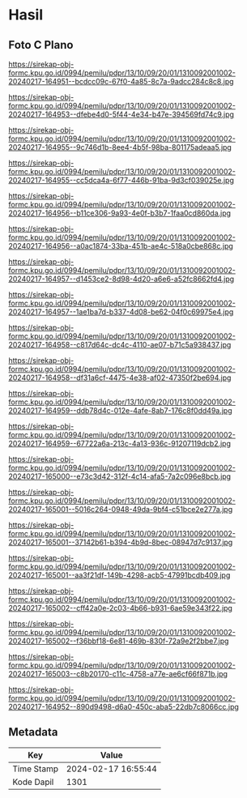 # Hasil

## Foto C Plano

https://sirekap-obj-formc.kpu.go.id/0994/pemilu/pdpr/13/10/09/20/01/1310092001002-20240217-164951--bcdcc09c-67f0-4a85-8c7a-9adcc284c8c8.jpg

https://sirekap-obj-formc.kpu.go.id/0994/pemilu/pdpr/13/10/09/20/01/1310092001002-20240217-164953--dfebe4d0-5f44-4e34-b47e-394569fd74c9.jpg

https://sirekap-obj-formc.kpu.go.id/0994/pemilu/pdpr/13/10/09/20/01/1310092001002-20240217-164955--9c746d1b-8ee4-4b5f-98ba-801175adeaa5.jpg

https://sirekap-obj-formc.kpu.go.id/0994/pemilu/pdpr/13/10/09/20/01/1310092001002-20240217-164955--cc5dca4a-6f77-446b-91ba-9d3cf039025e.jpg

https://sirekap-obj-formc.kpu.go.id/0994/pemilu/pdpr/13/10/09/20/01/1310092001002-20240217-164956--b11ce306-9a93-4e0f-b3b7-1faa0cd860da.jpg

https://sirekap-obj-formc.kpu.go.id/0994/pemilu/pdpr/13/10/09/20/01/1310092001002-20240217-164956--a0ac1874-33ba-451b-ae4c-518a0cbe868c.jpg

https://sirekap-obj-formc.kpu.go.id/0994/pemilu/pdpr/13/10/09/20/01/1310092001002-20240217-164957--d1453ce2-8d98-4d20-a6e6-a52fc8662fd4.jpg

https://sirekap-obj-formc.kpu.go.id/0994/pemilu/pdpr/13/10/09/20/01/1310092001002-20240217-164957--1ae1ba7d-b337-4d08-be62-04f0c69975e4.jpg

https://sirekap-obj-formc.kpu.go.id/0994/pemilu/pdpr/13/10/09/20/01/1310092001002-20240217-164958--c817d64c-dc4c-4110-ae07-b71c5a938437.jpg

https://sirekap-obj-formc.kpu.go.id/0994/pemilu/pdpr/13/10/09/20/01/1310092001002-20240217-164958--df31a6cf-4475-4e38-af02-47350f2be694.jpg

https://sirekap-obj-formc.kpu.go.id/0994/pemilu/pdpr/13/10/09/20/01/1310092001002-20240217-164959--ddb78d4c-012e-4afe-8ab7-176c8f0dd49a.jpg

https://sirekap-obj-formc.kpu.go.id/0994/pemilu/pdpr/13/10/09/20/01/1310092001002-20240217-164959--67722a6a-213c-4a13-936c-91207119dcb2.jpg

https://sirekap-obj-formc.kpu.go.id/0994/pemilu/pdpr/13/10/09/20/01/1310092001002-20240217-165000--e73c3d42-312f-4c14-afa5-7a2c096e8bcb.jpg

https://sirekap-obj-formc.kpu.go.id/0994/pemilu/pdpr/13/10/09/20/01/1310092001002-20240217-165001--5016c264-0948-49da-9bf4-c51bce2e277a.jpg

https://sirekap-obj-formc.kpu.go.id/0994/pemilu/pdpr/13/10/09/20/01/1310092001002-20240217-165001--37142b61-b394-4b9d-8bec-08947d7c9137.jpg

https://sirekap-obj-formc.kpu.go.id/0994/pemilu/pdpr/13/10/09/20/01/1310092001002-20240217-165001--aa3f21df-149b-4298-acb5-47991bcdb409.jpg

https://sirekap-obj-formc.kpu.go.id/0994/pemilu/pdpr/13/10/09/20/01/1310092001002-20240217-165002--cff42a0e-2c03-4b66-b931-6ae59e343f22.jpg

https://sirekap-obj-formc.kpu.go.id/0994/pemilu/pdpr/13/10/09/20/01/1310092001002-20240217-165002--f36bbf18-6e81-469b-830f-72a9e2f2bbe7.jpg

https://sirekap-obj-formc.kpu.go.id/0994/pemilu/pdpr/13/10/09/20/01/1310092001002-20240217-165003--c8b20170-c11c-4758-a77e-ae6cf66f871b.jpg

https://sirekap-obj-formc.kpu.go.id/0994/pemilu/pdpr/13/10/09/20/01/1310092001002-20240217-164952--890d9498-d6a0-450c-aba5-22db7c8066cc.jpg


## Metadata

| Key        | Value               |
| ---------- | ------------------- |
| Time Stamp | 2024-02-17 16:55:44 |
| Kode Dapil | 1301                |



